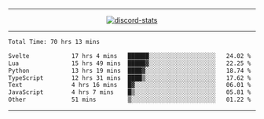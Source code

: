 <a href="https://www.github.com/ripavoid" target="_blank" rel="noreferrer">

-------

<div align='center'>
    <a href='https://discordapp.com/users/825178146797518881'>
        <img align='center' alt='discord-stats' src='https://api.discord-status.me/825178146797518881?nitro&boost=4&gradient=%231e0b1a%2C%23000000%2C%23000000%2C%23160316'></img>
    </a>
</div>

-------

<!--START_SECTION:waka-->

```txt
Total Time: 70 hrs 13 mins

Svelte            17 hrs 4 mins   ██████░░░░░░░░░░░░░░░░░░░   24.02 %
Lua               15 hrs 49 mins  █████▓░░░░░░░░░░░░░░░░░░░   22.25 %
Python            13 hrs 19 mins  ████▓░░░░░░░░░░░░░░░░░░░░   18.74 %
TypeScript        12 hrs 31 mins  ████▒░░░░░░░░░░░░░░░░░░░░   17.62 %
Text              4 hrs 16 mins   █▓░░░░░░░░░░░░░░░░░░░░░░░   06.01 %
JavaScript        4 hrs 7 mins    █▒░░░░░░░░░░░░░░░░░░░░░░░   05.81 %
Other             51 mins         ▒░░░░░░░░░░░░░░░░░░░░░░░░   01.22 %
```

<!--END_SECTION:waka-->

-------
